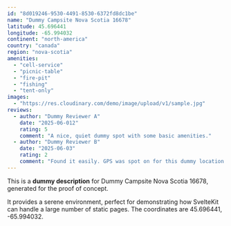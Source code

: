 ```yaml
---
id: "8d019246-9530-4491-8530-6372fd8dc1be"
name: "Dummy Campsite Nova Scotia 16678"
latitude: 45.696441
longitude: -65.994032
continent: "north-america"
country: "canada"
region: "nova-scotia"
amenities:
  - "cell-service"
  - "picnic-table"
  - "fire-pit"
  - "fishing"
  - "tent-only"
images:
  - "https://res.cloudinary.com/demo/image/upload/v1/sample.jpg"
reviews:
  - author: "Dummy Reviewer A"
    date: "2025-06-012"
    rating: 5
    comment: "A nice, quiet dummy spot with some basic amenities."
  - author: "Dummy Reviewer B"
    date: "2025-06-03"
    rating: 2
    comment: "Found it easily. GPS was spot on for this dummy location."
---
```


This is a **dummy description** for Dummy Campsite Nova Scotia 16678, generated for the proof of concept.

It provides a serene environment, perfect for demonstrating how SvelteKit can handle a large number of static pages. The coordinates are 45.696441, -65.994032.
